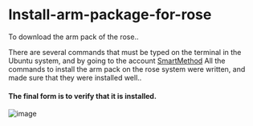 # Install-arm-package-for-rose

To download the arm pack of the rose..

There are several commands that must be typed on the terminal in the Ubuntu system, and by going to the account [SmartMethod](https://github.com/smart-methods)
All the commands to install the arm pack on the rose system were written, and made sure that they were installed well..


#### The final form is to verify that it is installed.

![image](https://user-images.githubusercontent.com/107868812/187055898-133262e7-3875-4f0b-a02a-9deeef85939a.png)
